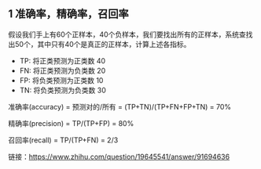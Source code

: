 ## 1 准确率，精确率，召回率
假设我们手上有60个正样本，40个负样本，我们要找出所有的正样本，系统查找出50个，其中只有40个是真正的正样本，计算上述各指标。
- TP: 将正类预测为正类数  40
- FN: 将正类预测为负类数  20
- FP: 将负类预测为正类数  10
- TN: 将负类预测为负类数  30

准确率(accuracy) = 预测对的/所有 = (TP+TN)/(TP+FN+FP+TN) = 70%

精确率(precision) = TP/(TP+FP) = 80%

召回率(recall) = TP/(TP+FN) = 2/3

链接：https://www.zhihu.com/question/19645541/answer/91694636
